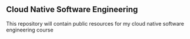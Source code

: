 ## Cloud Native Software Engineering

This repository will contain public resources for my cloud native software engineering course